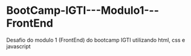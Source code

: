 # BootCamp-IGTI---Modulo1---FrontEnd
Desafio do modulo 1 (FrontEnd) do bootcamp IGTI
utilizando html, css e javascript 

